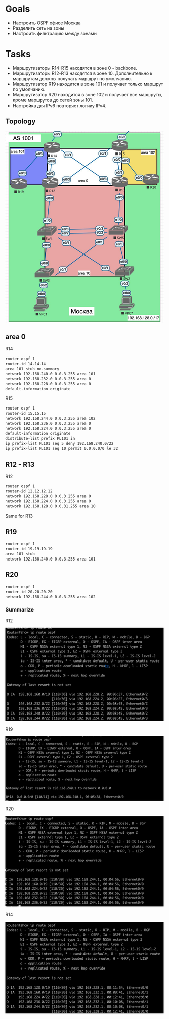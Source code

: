 # Goals
- Настроить OSPF офисе Москва
- Разделить сеть на зоны
- Настроить фильтрацию между зонами

# Tasks
- Маршрутизаторы R14-R15 находятся в зоне 0 - backbone.
- Маршрутизаторы R12-R13 находятся в зоне 10. Дополнительно к маршрутам должны получать маршрут по умолчанию.
- Маршрутизатор R19 находится в зоне 101 и получает только маршрут по умолчанию.
- Маршрутизатор R20 находится в зоне 102 и получает все маршруты, кроме маршрутов до сетей зоны 101.
- Настройка для IPv6 повторяет логику IPv4.

## Topology

![topology](https://github.com/viktorkomarov/net/blob/main/ospf/img/ospf_topology.jpeg)


## area 0

R14

```console
router ospf 1
router-id 14.14.14
area 101 stub no-summary
network 192.168.240.0 0.0.3.255 area 101
network 192.168.232.0 0.0.3.255 area 0
network 192.168.228.0 0.0.3.255 area 0
default-information originate
```

R15

```console
router ospf 1
router-id 15.15.15
network 192.168.244.0 0.0.3.255 area 102
network 192.168.236.0 0.0.3.255 area 0
network 192.168.224.0 0.0.3.255 area 0
default-information originate
distribute-list prefix PL101 in
ip prefix-list PL101 seq 5 deny 192.168.240.0/22
ip prefix-list PL101 seq 10 permit 0.0.0.0/0 le 32
```

## R12 - R13

R12

```console
router ospf 1
router-id 12.12.12.12
network 192.168.228.0 0.0.3.255 area 0
network 192.168.224.0 0.0.3.255 area 0
network 192.168.128.0 0.0.31.255 area 10
```

Same for R13

## R19

```console
router ospf 1
router-id 19.19.19.19
area 101 stub
network 192.168.240.0 0.0.3.255 area 101
```

## R20

```console
router ospf 1
router-id 20.20.20.20
network 192.168.244.0 0.0.3.255 area 102
```


### Summarize

R12

![topology](https://github.com/viktorkomarov/net/blob/main/ospf/img/r12.jpeg)

R19

![topology](https://github.com/viktorkomarov/net/blob/main/ospf/img/r19.jpeg)

R20

![topology](https://github.com/viktorkomarov/net/blob/main/ospf/img/r20.jpeg)

R14

![topology](https://github.com/viktorkomarov/net/blob/main/ospf/img/r14.jpeg)